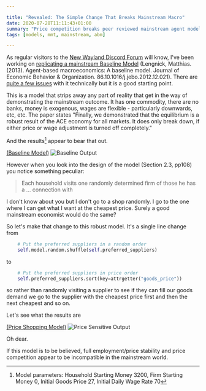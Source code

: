 ```yaml
---

title: "Revealed: The Simple Change That Breaks Mainstream Macro"
date: 2020-07-28T11:11:43+01:00
summary: "Price competition breaks peer reviewed mainstream agent model"
tags: [models, mmt, mainstream, abm]

---
```


As regular visitors to the [New Wayland Discord Forum](https://discord.gg/ESGqEsv) will know, I've been working on [replicating a mainstream Baseline Model](https://github.com/newwayland/baseline-economy) (Lengnick, Matthias. (2013). Agent-based macroeconomics: A baseline model. Journal of Economic Behavior & Organization. 86.10.1016/j.jebo.2012.12.021). There are [quite a few issues](https://github.com/newwayland/baseline-economy/blob/master/notes/issues.md) with it technically but it is a good starting point. 

This is a model that strips away any part of reality that get in the way of demonstrating the mainstream outcome. It has one commodity, there are no banks, money is exogenous, wages are flexible - particularly downwards, etc, etc. The paper states "Finally, we demonstrated that the equilibrium is a robust result of the ACE economy for all markets. It does only break down, if either price or wage adjustment is turned off completely."

And the results[^1] appear to bear that out.

[(Baseline Model)](http://baseline.model.new-wayland.com)
![Baseline Output](images/ace-output-baseline.png)

However when you look into the design of the model (Section 2.3, pp108) you notice something peculiar:

> Each household visits one randomly determined firm of those he has a ... connection with

I don't know about you but I don't go to a shop randomly. I go to the one where I can get what I want at the cheapest price. Surely a good mainstream economist would do the same?

So let's make that change to this robust model. It's a single line change from

```python
    # Put the preferred suppliers in a random order 
    self.model.random.shuffle(self.preferred_suppliers)
```

to

```python
    # Put the preferred suppliers in price order
    self.preferred_suppliers.sort(key=attrgetter("goods_price"))
```

so rather than randomly visiting a supplier to see if they can fill our goods demand we go to the supplier with the cheapest price first and then the next cheapest and so on. 

Let's see what the results are

[(Price Shopping Model)](http://price-shopping.model.new-wayland.com)
![Price Sensitive Output](images/ace-output-price-shopping.png)

Oh dear. 

If this model is to be believed, full employment/price stability and price competition appear to be incompatible in the mainstream world. 

[^1]: Model parameters: Household Starting Money 3200, Firm Starting Money 0, Initial Goods Price 27, Initial Daily Wage Rate 70


